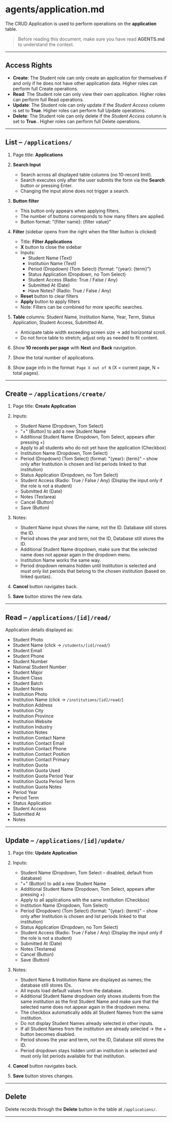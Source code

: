 # agents/application.md

The CRUD Application is used to perform operations on the **application** table.

> Before reading this document, make sure you have read **AGENTS.md** to understand the context.

---

## Access Rights
* **Create**: The Student role can only create an application for themselves if and only if he does not have other application data. Higher roles can perform full Create operations.
* **Read**: The Student role can only view their own application. Higher roles can perform full Read operations.  
* **Update**: The Student role can only update if the *Student Access* column is set to **True**. Higher roles can perform full Update operations.  
* **Delete**: The Student role can only delete if the *Student Access* column is set to **True**.. Higher roles can perform full Delete operations.  

---

## List – `/applications/`
1. Page title: **Applications**

2. **Search Input**  
   * Search across all displayed table columns (no 10-record limit).  
   * Search executes only after the user submits the form via the **Search** button or pressing Enter.  
   * Changing the input alone does not trigger a search.

3. **Button filter**
   * This button only appears when applying filters.
   * The number of buttons corresponds to how many filters are applied.
   * Button format: “{filter name}: {filter value}”

4. **Filter** (sidebar opens from the right when the filter button is clicked)  
   * Title: **Filter Applications**  
   * **X** button to close the sidebar  
   * Inputs:  
     * Student Name (Text)  
     * Institution Name (Text)  
     * Period (Dropdown) (Tom Select) (format: "{year}: {term}")
     * Status Application (Dropdown, no Tom Select)  
     * Student Access (Radio: True / False / Any)  
     * Submitted At (Date)  
     * Have Notes? (Radio: True / False / Any)  
   * **Reset** button to clear filters  
   * **Apply** button to apply filters  
   * Note: Filters can be combined for more specific searches.  

5. **Table** columns: Student Name, Institution Name, Year, Term, Status Application, Student Access, Submitted At.  
   * Anticipate table width exceeding screen size → add horizontal scroll.  
   * Do not force table to stretch; adjust only as needed to fit content.  

6. Show **10 records per page** with **Next** and **Back** navigation.

7. Show the total number of applications.

8. Show page info in the format: `Page X out of N` (X = current page, N = total pages).  

---

## Create – `/applications/create/`
1. Page title: **Create Application**  
2. Inputs:  
   * Student Name (Dropdown, Tom Select)
   * "+" (Button) to add a new Student Name
   * Additional Student Name (Dropdown, Tom Select, appears after pressing +)
   * Apply to all students who do not yet have the application (Checkbox)
   * Institution Name (Dropdown, Tom Select)  
   * Period (Dropdown) (Tom Select) (format: "{year}: {term}" – show only after Institution is chosen and list periods linked to that institution)
   * Status Application (Dropdown, no Tom Select)
   * Student Access (Radio: True / False / Any) (Display the input only if the role is not a student)
   * Submitted At (Date)
   * Notes (Textarea)
   * Cancel (Button)
   * Save (Button)

3. Notes:  
   * Student Name input shows the name, not the ID. Database still stores the ID.  
   * Period shows the year and term, not the ID, Database still stores the ID.
   * Additional Student Name dropdown, make sure that the selected name does not appear again in the dropdown menu.
   * Institution Name works the same way.
   * Period dropdown remains hidden until Institution is selected and must only list periods that belong to the chosen institution (based on linked quotas).

4. **Cancel** button navigates back.  
5. **Save** button stores the new data.  

---

## Read – `/applications/[id]/read/`
Application details displayed as:  
* Student Photo
* Student Name (click → `/students/[id]/read/`)  
* Student Email
* Student Phone  
* Student Number  
* National Student Number  
* Student Major  
* Student Class  
* Student Batch  
* Student Notes  
* Institution Photo  
* Institution Name (click → `/institutions/[id]/read/`)  
* Institution Address  
* Institution City  
* Institution Province  
* Institution Website  
* Institution Industry  
* Institution Notes  
* Institution Contact Name  
* Institution Contact Email  
* Institution Contact Phone  
* Institution Contact Position  
* Institution Contact Primary  
* Institution Quota  
* Institution Quota Used  
* Institution Quota Period Year  
* Institution Quota Period Term  
* Institution Quota Notes  
* Period Year  
* Period Term  
* Status Application  
* Student Access  
* Submitted At  
* Notes  

---

## Update – `/applications/[id]/update/`
1. Page title: **Update Application**  
2. Inputs:  
   * Student Name (Dropdown, Tom Select – disabled, default from database)
   * "+" (Button) to add a new Student Name
   * Additional Student Name (Dropdown, Tom Select, appears after pressing +)
   * Apply to all applications with the same institution (Checkbox)
   * Institution Name (Dropdown, Tom Select)
   * Period (Dropdown) (Tom Select) (format: "{year}: {term}" – show only after Institution is chosen and list periods linked to that institution)
   * Status Application (Dropdown, no Tom Select)
   * Student Access (Radio: True / False / Any) (Display the input only if the role is not a student)
   * Submitted At (Date)
   * Notes (Textarea)
   * Cancel (Button)
   * Save (Button)

3. Notes:  
   * Student Name & Institution Name are displayed as names; the database still stores IDs.
   * All inputs load default values from the database.
   * Additional Student Name dropdown only shows students from the same institution as the first Student Name and make sure that the selected name does not appear again in the dropdown menu.
   * The checkbox automatically adds all Student Names from the same institution.
   * Do not display Student Names already selected in other inputs.
   * If all Student Names from the institution are already selected → the + button becomes disabled.
   * Period shows the year and term, not the ID, Database still stores the ID.
   * Period dropdown stays hidden until an institution is selected and must only list periods available for that institution.

4. **Cancel** button navigates back.  
5. **Save** button stores changes.  

---

## Delete
Delete records through the **Delete** button in the table at `/applications/`.  

---
